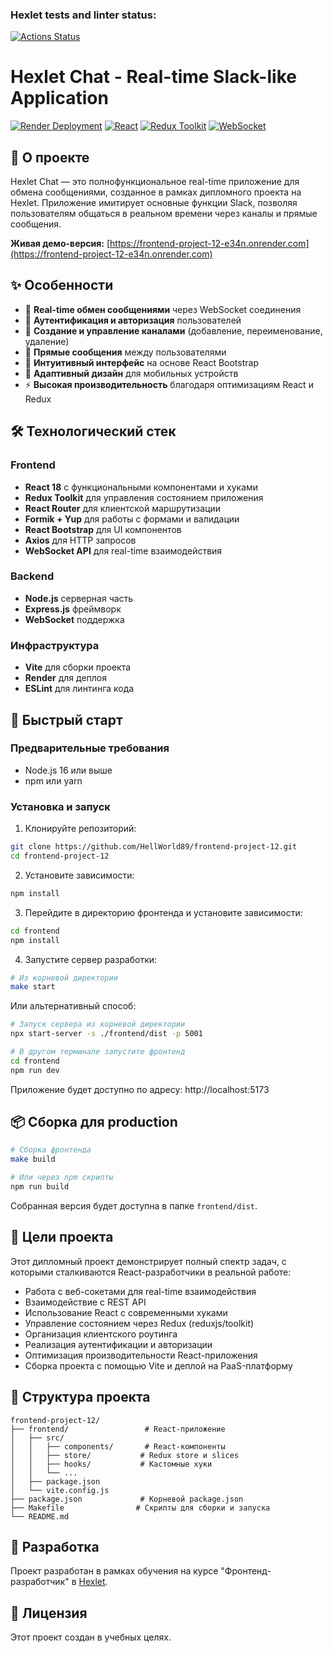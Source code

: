 ### Hexlet tests and linter status:
[![Actions Status](https://github.com/HellWorld89/frontend-project-12/actions/workflows/hexlet-check.yml/badge.svg)](https://github.com/HellWorld89/frontend-project-12/actions)

# Hexlet Chat - Real-time Slack-like Application

[![Render Deployment](https://img.shields.io/website?url=https%3A%2F%2Ffrontend-project-12-e34n.onrender.com&label=Render%20Deployment&style=for-the-badge)](https://frontend-project-12-e34n.onrender.com)
[![React](https://img.shields.io/badge/React-18.2.0-61dafb?style=for-the-badge&logo=react)](https://reactjs.org/)
[![Redux Toolkit](https://img.shields.io/badge/Redux_Toolkit-1.9.5-764abc?style=for-the-badge&logo=redux)](https://redux-toolkit.js.org/)
[![WebSocket](https://img.shields.io/badge/WebSocket-Real--time-ff69b4?style=for-the-badge&logo=websocket)](https://developer.mozilla.org/en-US/docs/Web/API/WebSocket)

## 🚀 О проекте

Hexlet Chat — это полнофункциональное real-time приложение для обмена сообщениями, созданное в рамках дипломного проекта на Hexlet. Приложение имитирует основные функции Slack, позволяя пользователям общаться в реальном времени через каналы и прямые сообщения.

**Живая демо-версия:** [https://frontend-project-12-e34n.onrender.com](https://frontend-project-12-e34n.onrender.com)

## ✨ Особенности

- 📨 **Real-time обмен сообщениями** через WebSocket соединения
- 🔐 **Аутентификация и авторизация** пользователей
- 📁 **Создание и управление каналами** (добавление, переименование, удаление)
- 👥 **Прямые сообщения** между пользователями
- 🎨 **Интуитивный интерфейс** на основе React Bootstrap
- 📱 **Адаптивный дизайн** для мобильных устройств
- ⚡ **Высокая производительность** благодаря оптимизациям React и Redux

## 🛠 Технологический стек

### Frontend
- **React 18** с функциональными компонентами и хуками
- **Redux Toolkit** для управления состоянием приложения
- **React Router** для клиентской маршрутизации
- **Formik + Yup** для работы с формами и валидации
- **React Bootstrap** для UI компонентов
- **Axios** для HTTP запросов
- **WebSocket API** для real-time взаимодействия

### Backend
- **Node.js** серверная часть
- **Express.js** фреймворк
- **WebSocket** поддержка

### Инфраструктура
- **Vite** для сборки проекта
- **Render** для деплоя
- **ESLint** для линтинга кода

## 🚀 Быстрый старт

### Предварительные требования

- Node.js 16 или выше
- npm или yarn

### Установка и запуск

1. Клонируйте репозиторий:
```bash
git clone https://github.com/HellWorld89/frontend-project-12.git
cd frontend-project-12
```

2. Установите зависимости:
```bash
npm install
```

3. Перейдите в директорию фронтенда и установите зависимости:
```bash
cd frontend
npm install
```

4. Запустите сервер разработки:
```bash
# Из корневой директории
make start
```

Или альтернативный способ:
```bash
# Запуск сервера из корневой директории
npx start-server -s ./frontend/dist -p 5001

# В другом терминале запустите фронтенд
cd frontend
npm run dev
```

Приложение будет доступно по адресу: http://localhost:5173

## 📦 Сборка для production

```bash
# Сборка фронтенда
make build

# Или через npm скрипты
npm run build
```

Собранная версия будет доступна в папке `frontend/dist`.

## 🎯 Цели проекта

Этот дипломный проект демонстрирует полный спектр задач, с которыми сталкиваются React-разработчики в реальной работе:

- Работа с веб-сокетами для real-time взаимодействия
- Взаимодействие с REST API
- Использование React с современными хуками
- Управление состоянием через Redux (reduxjs/toolkit)
- Организация клиентского роутинга
- Реализация аутентификации и авторизации
- Оптимизация производительности React-приложения
- Сборка проекта с помощью Vite и деплой на PaaS-платформу

## 📁 Структура проекта

```
frontend-project-12/
├── frontend/                 # React-приложение
│   ├── src/
│   │   ├── components/       # React-компоненты
│   │   ├── store/           # Redux store и slices
│   │   ├── hooks/           # Кастомные хуки
│   │   └── ...
│   ├── package.json
│   └── vite.config.js
├── package.json             # Корневой package.json
├── Makefile                # Скрипты для сборки и запуска
└── README.md
```

## 🤝 Разработка

Проект разработан в рамках обучения на курсе "Фронтенд-разработчик" в [Hexlet](https://hexlet.io).

## 📄 Лицензия

Этот проект создан в учебных целях.